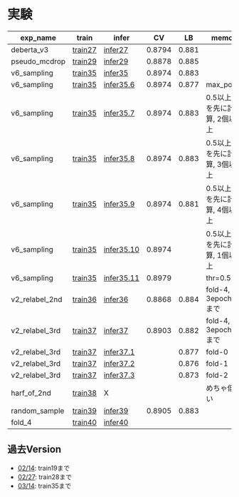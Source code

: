 # 実験


|exp_name|train|infer|CV|LB|memo|
|--|--|--|--|--|--|
|deberta_v3|[train27]|[infer27]|0.8794|0.881||
|pseudo_mcdrop|[train29]|[infer29]|0.8878|0.885||
|v6_sampling|[train35]|[infer35]|0.8974|0.883||
|v6_sampling|[train35]|[infer35.6]|0.8974|0.877|max_pool|
|v6_sampling|[train35]|[infer35.7]|0.8974|0.883|0.5以上を先に計算, 2個以上|
|v6_sampling|[train35]|[infer35.8]|0.8974|0.883|0.5以上を先に計算, 3個以上|
|v6_sampling|[train35]|[infer35.9]|0.8974|0.881|0.5以上を先に計算, 4個以上|
|v6_sampling|[train35]|[infer35.10]|0.8974||0.5以上を先に計算, 1個以上|
|v6_sampling|[train35]|[infer35.11]|0.8979||thr=0.58|
|v2_relabel_2nd|[train36]|[infer36]|0.8868|0.884|fold-4, 3epochまで|
|v2_relabel_3rd|[train37]|[infer37]|0.8903|0.882|fold-4, 3epochまで|
|v2_relabel_3rd|[train37]|[infer37.1]||0.877|fold-0|
|v2_relabel_3rd|[train37]|[infer37.2]||0.876|fold-1|
|v2_relabel_3rd|[train37]|[infer37.3]||0.873|fold-2|
|harf_of_2nd|[train38]|X|||めちゃ低い|
|random_sample|[train39]|[infer39]|0.8905|0.883||
|fold_4|[train40]|[infer40]||||

[train27]:https://github.com/trtd56/NBME-Score-Clinical-Patient-Notes/blob/9d06cacd1faaf58d9a8190b51018f0acf5e64774/src/nbme_train_by_pytorch.py
[infer27]:https://www.kaggle.com/takamichitoda/nbme-infer-by-pytorch?scriptVersionId=88683264
[train29]:https://github.com/trtd56/NBME-Score-Clinical-Patient-Notes/blob/e5ecba1da4c146c100cec6b0c7f69ff27ef1cee4/src/nbme_train_by_pytorch.py
[infer29]:https://www.kaggle.com/takamichitoda/nbme-infer-by-pytorch?scriptVersionId=88894891
[train35]:https://github.com/trtd56/NBME-Score-Clinical-Patient-Notes/blob/db94a53a6337f0ba5df97235b2097065959db48a/src/nbme_train_by_pytorch.py
[infer35]:https://www.kaggle.com/takamichitoda/nbme-infer-by-pytorch?scriptVersionId=89943923
[infer35.6]:https://www.kaggle.com/takamichitoda/nbme-infer-by-pytorch?scriptVersionId=90243712
[infer35.7]:https://www.kaggle.com/takamichitoda/nbme-infer-by-pytorch?scriptVersionId=90260146
[infer35.8]:https://www.kaggle.com/takamichitoda/nbme-infer-by-pytorch?scriptVersionId=90318169
[infer35.9]:https://www.kaggle.com/takamichitoda/nbme-infer-by-pytorch/notebook?scriptVersionId=90328111
[infer35.10]:https://www.kaggle.com/takamichitoda/nbme-infer-by-pytorch?scriptVersionId=90338922
[infer35.11]:xxx
[train36]:https://github.com/trtd56/NBME-Score-Clinical-Patient-Notes/blob/4c29f4dd4c82c92162b997ef37dbbd9cd9131e50/src/nbme_train_by_pytorch.py
[infer36]:https://www.kaggle.com/takamichitoda/nbme-infer-by-pytorch?scriptVersionId=90041987
[train37]:https://github.com/trtd56/NBME-Score-Clinical-Patient-Notes/blob/d5c9be3756ac8bd91aa97fef23493aa074c1e808/src/nbme_train_by_pytorch.py
[infer37]:https://www.kaggle.com/takamichitoda/nbme-infer-by-pytorch?scriptVersionId=90170833
[infer37.1]:https://www.kaggle.com/takamichitoda/nbme-infer-by-pytorch?scriptVersionId=90138567
[infer37.2]:https://www.kaggle.com/takamichitoda/nbme-infer-by-pytorch?scriptVersionId=90138620
[infer37.3]:https://www.kaggle.com/takamichitoda/nbme-infer-by-pytorch?scriptVersionId=90138713
[train38]:https://github.com/trtd56/NBME-Score-Clinical-Patient-Notes/blob/bab8b2d4a4668853b556b2b5850c42e9684cba4c/src/nbme_train_by_pytorch.py
[train39]:https://github.com/trtd56/NBME-Score-Clinical-Patient-Notes/blob/d172d5ee7532d3440d995ed8cee5093e303f0f0a/src/nbme_train_by_pytorch.py
[infer39]:https://www.kaggle.com/takamichitoda/nbme-infer-by-pytorch?scriptVersionId=90330363
[train40]:https://github.com/trtd56/NBME-Score-Clinical-Patient-Notes/tree/edc2ed5691f842ae8769f33dd1010a817e6a5eca
[infer40]:xxx

## 過去Version
- [02/14](https://github.com/trtd56/NBME-Score-Clinical-Patient-Notes/blob/cc0ec36cf5afa1e8278340ac774806f4b3d43591/docs/experiment.md): train19まで
- [02/27](https://github.com/trtd56/NBME-Score-Clinical-Patient-Notes/blob/6e420a8282d95a2217b18d9c562dc9ee26e22e96/docs/experiment.md): train28まで
- [03/14](https://github.com/trtd56/NBME-Score-Clinical-Patient-Notes/blob/f3921bd422de3529fd3f3f2eff463072e9c0f503/docs/experiment.md): train35まで
